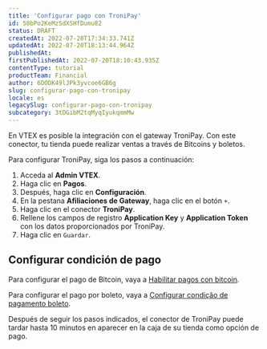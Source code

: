 ```yaml
---
title: 'Configurar pago con TroniPay'
id: 58bPo2KeMzSdXSHfDumu82
status: DRAFT
createdAt: 2022-07-20T17:34:33.741Z
updatedAt: 2022-07-20T18:13:44.964Z
publishedAt: 
firstPublishedAt: 2022-07-20T18:10:43.935Z
contentType: tutorial
productTeam: Financial
author: 6DODK49lJPk3yvcoe6GB6g
slug: configurar-pago-con-tronipay
locale: es
legacySlug: configurar-pago-con-tronipay
subcategory: 3tDGibM2tqMyqIyukqmmMw
---
```


En VTEX es posible la integración con el gateway TroniPay. Con este conector, tu tienda puede realizar ventas a través de Bitcoins y boletos. 

Para configurar TroniPay, siga los pasos a continuación:

1. Acceda al __Admin VTEX__.
2. Haga clic en __Pagos__.
3. Después, haga clic en __Configuración__.
4. En la pestana __Afiliaciones de Gateway__, haga clic en el botón `+`.
5. Haga clic en el conector __TroniPay__.
6. Rellene los campos de registro __Application Key__ y __Application Token__ con los datos proporcionados por TroniPay.
7. Haga clic en `Guardar`.

## Configurar condición de pago

Para configurar el pago de Bitcoin, vaya a [Habilitar pagos con bitcoin](https://help.vtex.com/es/tutorial/como-habilitar-pagamentos-com-bitcoin--6X3MQUQYJUGmIq4iKuI2YC).

Para configurar el pago por boleto, vaya a [Configurar condição de pagamento boleto](https://help.vtex.com/es/tutorial/como-configurar-boleto-bancario--tutorials_447?&utm_source=autocomplete#como-configurar).

Después de seguir los pasos indicados, el conector de TroniPay puede tardar hasta 10 minutos en aparecer en la caja de su tienda como opción de pago.
